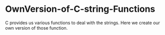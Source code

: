 # OwnVersion-of-C-string-Functions
C provides us various  functions to deal with the strings.
Here we create our own version of those function.
